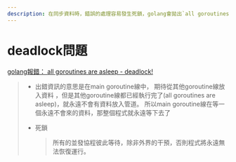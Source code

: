 ```yaml
---
description: 在同步資料時，錯誤的處理容易發生死鎖，golang會拋出`all goroutines are asleep - deadlock!`
---
```


# deadlock問題



[golang報錯： all goroutines are asleep - deadlock!](https://www.gushiciku.cn/pl/21LJ/zh-tw)

> * 出錯資訊的意思是在main goroutine線中， 期待從其他goroutine線放入資料 ，但是其他goroutine線都已經執行完了(all goroutines are asleep)，就永遠不會有資料放入管道。 所以main goroutine線在等一個永遠不會來的資料，那整個程式就永遠等下去了
> *   死鎖
>
>     > 所有的並發協程彼此等待，除非外界的干預，否則程式將永遠無法恢復運行。
